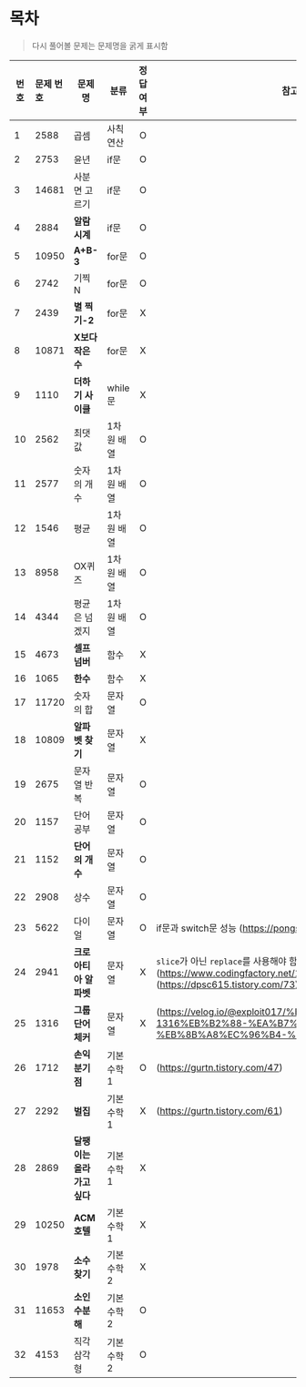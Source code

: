 # 목차
> 다시 풀어볼 문제는 문제명을 굵게 표시함
 
|번호|문제 번호|문제명|분류|정답여부|참고사이트|
|----|:--------|-----|---|:------:|--------|
|1|2588|곱셈|사칙연산|O|
|2|2753|윤년|if문|O|
|3|14681|사분면 고르기|if문|O|
|4|2884|**알람 시계**|if문|O|
|5|10950|**A+B-3**|for문|O|
|6|2742|기찍 N|for문|O|
|7|2439|**별 찍기-2**|for문|X|
|8|10871|**X보다 작은 수**|for문|X|
|9|1110|**더하기 사이클**|while문|X
|10|2562|최댓값|1차원 배열|O|
|11|2577|숫자의 개수|1차원 배열|O|
|12|1546|평균|1차원 배열|O|
|13|8958|OX퀴즈|1차원 배열|O|
|14|4344|평균은 넘겠지|1차원 배열|O|
|15|4673|**셀프 넘버**|함수|X|
|16|1065|**한수**|함수|X|
|17|11720|숫자의 합|문자열|O|
|18|10809|**알파벳 찾기**|문자열|X|
|19|2675|문자열 반복|문자열|O|
|20|1157|단어 공부|문자열|O|
|21|1152|**단어의 개수**|문자열|O|
|22|2908|상수|문자열|O|
|23|5622|다이얼|문자열|O|if문과 switch문 성능 (https://pongsoyun.tistory.com/121)|
|24|2941|**크로아티아 알파벳**|문자열|X|`slice`가 아닌 `replace`를 사용해야 함 (https://www.codingfactory.net/10417) (https://dpsc615.tistory.com/73)|
|25|1316|**그룹 단어 체커**|문자열|X|(https://velog.io/@exploit017/%EB%B0%B1%EC%A4%80Node.js-1316%EB%B2%88-%EA%B7%B8%EB%A3%B9-%EB%8B%A8%EC%96%B4-%EC%B2%B4%EC%BB%A4)|
|26|1712|**손익분기점**|기본 수학1|O|(https://gurtn.tistory.com/47)|
|27|2292|**벌집**|기본 수학1|X|(https://gurtn.tistory.com/61)|
|28|2869|**달팽이는 올라가고 싶다**|기본 수학1|X|
|29|10250|**ACM 호텔**|기본 수학1|X|
|30|1978|**소수 찾기**|기본 수학2|X|
|31|11653|**소인수분해**|기본 수학2|O|
|32|4153|직각삼각형|기본 수학2|O|

